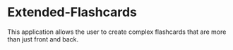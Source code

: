 # Extended-Flashcards
This application allows the user to create complex flashcards that are more than just front and back.
